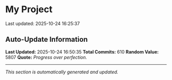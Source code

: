 # My Project


Last updated: 2025-10-24 16:25:37









































































































































































































































































































































































































































































































































































































































































































































































































































































































































































































































## Auto-Update Information

**Last Updated:** 2025-10-24 16:50:35
**Total Commits:** 610
**Random Value:** 5807
**Quote:** _Progress over perfection._

---
_This section is automatically generated and updated._